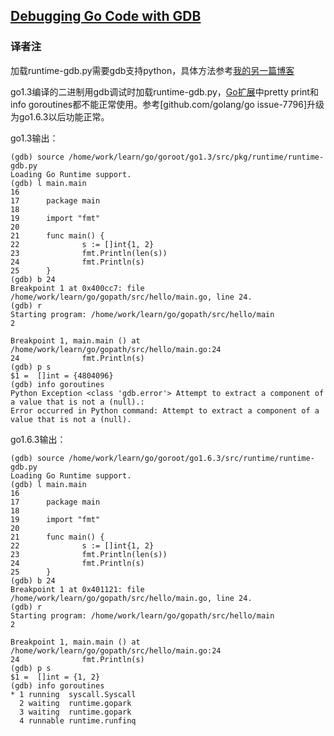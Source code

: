 ## [Debugging Go Code with GDB](https://golang.org/doc/gdb)

### 译者注
加载runtime-gdb.py需要gdb支持python，具体方法参考[我的另一篇博客](https://github.com/pirDOL/100k-line-coding-project/tree/master/cpp/gdb-pretty-print)

go1.3编译的二进制用gdb调试时加载runtime-gdb.py，[Go扩展](https://golang.org/doc/gdb#Go_Extensions)中pretty print和info goroutines都不能正常使用。参考[github.com/golang/go issue-7796]升级为go1.6.3以后功能正常。

go1.3输出：
```
(gdb) source /home/work/learn/go/goroot/go1.3/src/pkg/runtime/runtime-gdb.py
Loading Go Runtime support.
(gdb) l main.main
16
17      package main
18
19      import "fmt"
20
21      func main() {
22              s := []int{1, 2}
23              fmt.Println(len(s))
24              fmt.Println(s)
25      }
(gdb) b 24
Breakpoint 1 at 0x400cc7: file /home/work/learn/go/gopath/src/hello/main.go, line 24.
(gdb) r
Starting program: /home/work/learn/go/gopath/src/hello/main 
2

Breakpoint 1, main.main () at /home/work/learn/go/gopath/src/hello/main.go:24
24              fmt.Println(s)
(gdb) p s
$1 =  []int = {4804096}
(gdb) info goroutines
Python Exception <class 'gdb.error'> Attempt to extract a component of a value that is not a (null).: 
Error occurred in Python command: Attempt to extract a component of a value that is not a (null).
```

go1.6.3输出：
```
(gdb) source /home/work/learn/go/goroot/go1.6.3/src/runtime/runtime-gdb.py    
Loading Go Runtime support.
(gdb) l main.main
16
17      package main
18
19      import "fmt"
20
21      func main() {
22              s := []int{1, 2}
23              fmt.Println(len(s))
24              fmt.Println(s)
25      }
(gdb) b 24
Breakpoint 1 at 0x401121: file /home/work/learn/go/gopath/src/hello/main.go, line 24.
(gdb) r
Starting program: /home/work/learn/go/gopath/src/hello/main 
2

Breakpoint 1, main.main () at /home/work/learn/go/gopath/src/hello/main.go:24
24              fmt.Println(s)
(gdb) p s
$1 =  []int = {1, 2}
(gdb) info goroutines
* 1 running  syscall.Syscall
  2 waiting  runtime.gopark
  3 waiting  runtime.gopark
  4 runnable runtime.runfinq
```
